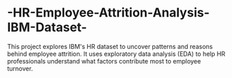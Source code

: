 # -HR-Employee-Attrition-Analysis-IBM-Dataset-
This project explores IBM's HR dataset to uncover patterns and reasons behind employee attrition. It uses exploratory data analysis (EDA) to help HR professionals understand what factors contribute most to employee turnover.
